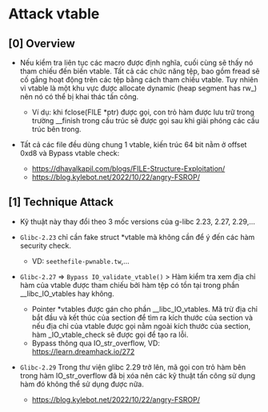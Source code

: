 # Attack vtable

## [0] Overview

- Nếu kiểm tra liên tục các macro được định nghĩa, cuối cùng sẽ thấy nó tham chiếu đến biến vtable. Tất cả các chức năng tệp, bao gồm fread sẽ cố gắng hoạt động trên các tệp bằng cách tham chiếu vtable. Tuy nhiên vì vtable là một khu vực được allocate dynamic (heap segment has rw_) nên nó có thể bị khai thác tấn công.
    * Ví dụ: khi fclose(FILE *ptr) được gọi, con trỏ hàm được lưu trữ trong trường __finish trong cấu trúc sẽ được gọi sau khi giải phóng các cấu trúc bên trong.

- Tất cả các file đều dùng chung 1 vtable, kiến trúc 64 bit nằm ở offset 0xd8 và Bypass vtable check:
    * https://dhavalkapil.com/blogs/FILE-Structure-Exploitation/
    * https://blog.kylebot.net/2022/10/22/angry-FSROP/

## [1] Technique Attack

- Kỹ thuật này thay đổi theo 3 mốc versions của g-libc 2.23, 2.27, 2.29,...

- `Glibc-2.23` chỉ cần fake struct *vtable mà không cần để ý đến các hàm security check.
    * VD: `seethefile-pwnable.tw`,...

- `Glibc-2.27` => `Bypass IO_validate_vtable()` > Hàm kiểm tra xem địa chỉ hàm của vtable được tham chiếu bởi hàm tệp có tồn tại trong phần __libc_IO_vtables hay không.
    * Pointer *vtables được gán cho phần __libc_IO_vtables. Mã trừ địa chỉ bắt đầu và kết thúc của section để tìm ra kích thước của section và nếu địa chỉ của vtable được gọi nằm ngoài kích thước của section, hàm _IO_vtable_check sẽ được gọi để tạo ra lỗi.
    * Bypass thông qua IO_str_overflow, VD: https://learn.dreamhack.io/272

- `Glibc-2.29` Trong thư viện glibc 2.29 trở lên, mã gọi con trỏ hàm bên trong hàm IO_str_overflow đã bị xóa nên các kỹ thuật tấn công sử dụng hàm đó không thể sử dụng được nữa.
    * https://blog.kylebot.net/2022/10/22/angry-FSROP/

 
